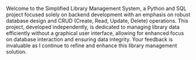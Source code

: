 Welcome to the Simplified Library Management System, a Python and SQL project focused solely on backend development with an emphasis on robust database design and CRUD (Create, Read, Update, Delete) operations. This project, developed independently, is dedicated to managing library data efficiently without a graphical user interface, allowing for enhanced focus on database interaction and ensuring data integrity. Your feedback is invaluable as I continue to refine and enhance this library management solution.
